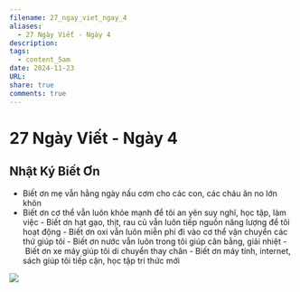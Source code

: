 ```yaml
---
filename: 27_ngay_viet_ngay_4
aliases:
  - 27 Ngày Viết - Ngày 4
description: 
tags:
  - content_5am
date: 2024-11-23
URL: 
share: true
comments: true
---
```

# 27 Ngày Viết - Ngày 4

## Nhật Ký Biết Ơn

- Biết ơn mẹ vẫn hằng ngày nấu cơm cho các con, các cháu ăn no lớn khôn
- Biết ơn cơ thể vẫn luôn khỏe mạnh để tôi an yên suy nghĩ, học tập, làm việc
- Biết ơn hạt gạo, thịt, rau củ vẫn luôn tiếp nguồn năng lượng để tôi hoạt động
- Biết ơn oxi vẫn luôn miễn phí đi vào cơ thể vận chuyển các thứ giúp tôi
- Biết ơn nước vẫn luôn trong tôi giúp cân bằng, giải nhiệt
- Biết ơn xe máy giúp tôi di chuyển thay chân
- Biết ơn máy tính, internet, sách giúp tôi tiếp cận, học tập tri thức mới

![](https://lh3.googleusercontent.com/pw/AP1GczMPEh9GAVo3oz4vj3ByNXtP6gsTXR5wtCTcn5OjuIMiy40MbX0mAjmu1oQ0O_WWWQiOwkjnUR0Ytld1ZlDcT8JLCWy1hjDqemMkxP9LqUNKgGfIikq_fLWe2a2wW8rHoJPwpGZLN9li84lG2FIkRzXi=w659-h879-s-no-gm?authuser=0)